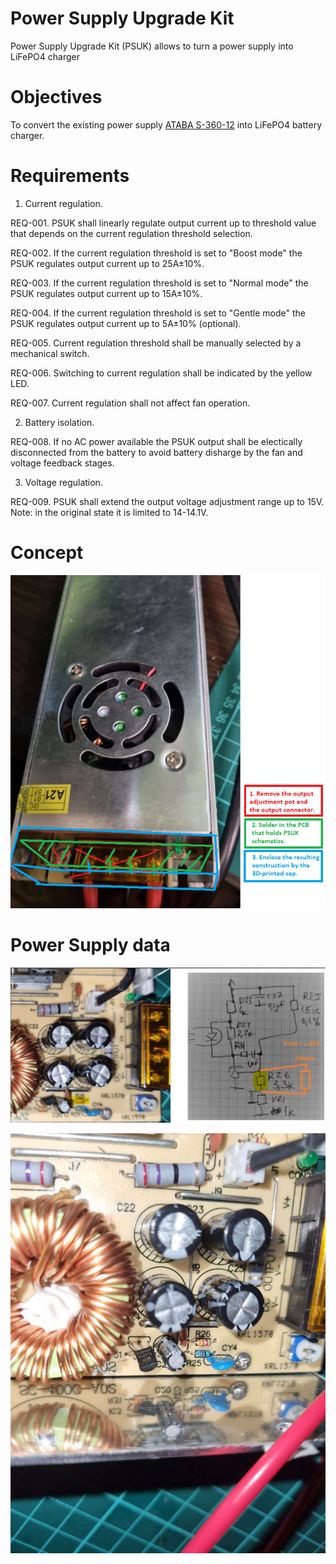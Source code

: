 # Power Supply Upgrade Kit

Power Supply Upgrade Kit (PSUK) allows to turn a power supply into LiFePO4 charger

# Objectives

To convert the existing power supply [ATABA S-360-12](https://prom.ua/ua/p1276775685-impulsnyj-blok-pitaniya.html) into LiFePO4 battery charger.


# Requirements

1. Current regulation.

REQ-001. PSUK shall linearly regulate output current up to threshold value that depends on the current regulation threshold selection.

REQ-002. If the current regulation threshold is set to "Boost mode" the PSUK regulates output current up to 25A±10%.

REQ-003. If the current regulation threshold is set to "Normal mode" the PSUK regulates output current up to 15A±10%.

REQ-004. If the current regulation threshold is set to "Gentle mode" the PSUK regulates output current up to 5A±10% (optional).

REQ-005. Current regulation threshold shall be manually selected by a mechanical switch.

REQ-006. Switching to current regulation shall be indicated by the yellow LED.

REQ-007. Current regulation shall not affect fan operation.

2. Battery isolation.

REQ-008. If no AC power available the PSUK output shall be electically disconnected from the battery to avoid battery disharge by the fan and voltage feedback stages.

3. Voltage regulation.

REQ-009. PSUK shall extend the output voltage adjustment range up to 15V. Note: in the original state it is limited to 14-14.1V.

# Concept

![PSUK concept](/doc/images/rework_concept.png)

# Power Supply data

![FB schematics reverse engineering](/doc/images/fb_sch.png)

![FB schematics reverse engineering](/doc/images/fb_sch2.png)
